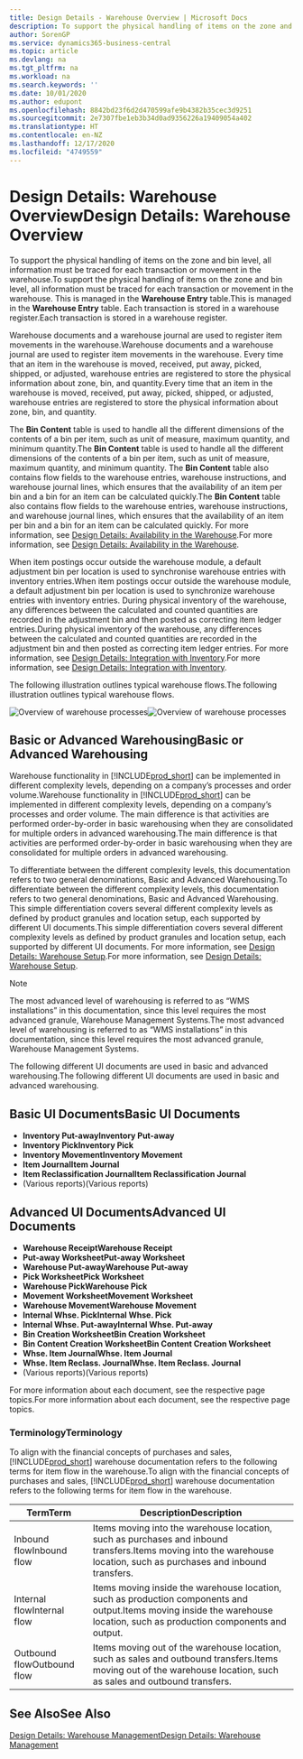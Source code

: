 ```yaml
---
title: Design Details - Warehouse Overview | Microsoft Docs
description: To support the physical handling of items on the zone and bin level, all information must be traced for each transaction or movement in the warehouse. This is managed in the **Warehouse Entry** table. Each transaction is stored in a warehouse register.
author: SorenGP
ms.service: dynamics365-business-central
ms.topic: article
ms.devlang: na
ms.tgt_pltfrm: na
ms.workload: na
ms.search.keywords: ''
ms.date: 10/01/2020
ms.author: edupont
ms.openlocfilehash: 8842bd23f6d2d470599afe9b4382b35cec3d9251
ms.sourcegitcommit: 2e7307fbe1eb3b34d0ad9356226a19409054a402
ms.translationtype: HT
ms.contentlocale: en-NZ
ms.lasthandoff: 12/17/2020
ms.locfileid: "4749559"
---
```

# <a name="design-details-warehouse-overview"></a><span data-ttu-id="2f3f9-105">Design Details: Warehouse Overview</span><span class="sxs-lookup"><span data-stu-id="2f3f9-105">Design Details: Warehouse Overview</span></span>
<span data-ttu-id="2f3f9-106">To support the physical handling of items on the zone and bin level, all information must be traced for each transaction or movement in the warehouse.</span><span class="sxs-lookup"><span data-stu-id="2f3f9-106">To support the physical handling of items on the zone and bin level, all information must be traced for each transaction or movement in the warehouse.</span></span> <span data-ttu-id="2f3f9-107">This is managed in the **Warehouse Entry** table.</span><span class="sxs-lookup"><span data-stu-id="2f3f9-107">This is managed in the **Warehouse Entry** table.</span></span> <span data-ttu-id="2f3f9-108">Each transaction is stored in a warehouse register.</span><span class="sxs-lookup"><span data-stu-id="2f3f9-108">Each transaction is stored in a warehouse register.</span></span>  

<span data-ttu-id="2f3f9-109">Warehouse documents and a warehouse journal are used to register item movements in the warehouse.</span><span class="sxs-lookup"><span data-stu-id="2f3f9-109">Warehouse documents and a warehouse journal are used to register item movements in the warehouse.</span></span> <span data-ttu-id="2f3f9-110">Every time that an item in the warehouse is moved, received, put away, picked, shipped, or adjusted, warehouse entries are registered to store the physical information about zone, bin, and quantity.</span><span class="sxs-lookup"><span data-stu-id="2f3f9-110">Every time that an item in the warehouse is moved, received, put away, picked, shipped, or adjusted, warehouse entries are registered to store the physical information about zone, bin, and quantity.</span></span>

<span data-ttu-id="2f3f9-111">The **Bin Content** table is used to handle all the different dimensions of the contents of a bin per item, such as unit of measure, maximum quantity, and minimum quantity.</span><span class="sxs-lookup"><span data-stu-id="2f3f9-111">The **Bin Content** table is used to handle all the different dimensions of the contents of a bin per item, such as unit of measure, maximum quantity, and minimum quantity.</span></span> <span data-ttu-id="2f3f9-112">The **Bin Content** table also contains flow fields to the warehouse entries, warehouse instructions, and warehouse journal lines, which ensures that the availability of an item per bin and a bin for an item can be calculated quickly.</span><span class="sxs-lookup"><span data-stu-id="2f3f9-112">The **Bin Content** table also contains flow fields to the warehouse entries, warehouse instructions, and warehouse journal lines, which ensures that the availability of an item per bin and a bin for an item can be calculated quickly.</span></span> <span data-ttu-id="2f3f9-113">For more information, see [Design Details: Availability in the Warehouse](design-details-availability-in-the-warehouse.md).</span><span class="sxs-lookup"><span data-stu-id="2f3f9-113">For more information, see [Design Details: Availability in the Warehouse](design-details-availability-in-the-warehouse.md).</span></span>  

<span data-ttu-id="2f3f9-114">When item postings occur outside the warehouse module, a default adjustment bin per location is used to synchronise warehouse entries with inventory entries.</span><span class="sxs-lookup"><span data-stu-id="2f3f9-114">When item postings occur outside the warehouse module, a default adjustment bin per location is used to synchronize warehouse entries with inventory entries.</span></span> <span data-ttu-id="2f3f9-115">During physical inventory of the warehouse, any differences between the calculated and counted quantities are recorded in the adjustment bin and then posted as correcting item ledger entries.</span><span class="sxs-lookup"><span data-stu-id="2f3f9-115">During physical inventory of the warehouse, any differences between the calculated and counted quantities are recorded in the adjustment bin and then posted as correcting item ledger entries.</span></span> <span data-ttu-id="2f3f9-116">For more information, see [Design Details: Integration with Inventory](design-details-integration-with-inventory.md).</span><span class="sxs-lookup"><span data-stu-id="2f3f9-116">For more information, see [Design Details: Integration with Inventory](design-details-integration-with-inventory.md).</span></span>  

<span data-ttu-id="2f3f9-117">The following illustration outlines typical warehouse flows.</span><span class="sxs-lookup"><span data-stu-id="2f3f9-117">The following illustration outlines typical warehouse flows.</span></span>  

<span data-ttu-id="2f3f9-118">![Overview of warehouse processes](media/design_details_warehouse_management_overview.png "Overview of warehouse processes")</span><span class="sxs-lookup"><span data-stu-id="2f3f9-118">![Overview of warehouse processes](media/design_details_warehouse_management_overview.png "Overview of warehouse processes")</span></span>  

## <a name="basic-or-advanced-warehousing"></a><span data-ttu-id="2f3f9-119">Basic or Advanced Warehousing</span><span class="sxs-lookup"><span data-stu-id="2f3f9-119">Basic or Advanced Warehousing</span></span>  
<span data-ttu-id="2f3f9-120">Warehouse functionality in [!INCLUDE[prod_short](includes/prod_short.md)] can be implemented in different complexity levels, depending on a company’s processes and order volume.</span><span class="sxs-lookup"><span data-stu-id="2f3f9-120">Warehouse functionality in [!INCLUDE[prod_short](includes/prod_short.md)] can be implemented in different complexity levels, depending on a company’s processes and order volume.</span></span> <span data-ttu-id="2f3f9-121">The main difference is that activities are performed order-by-order in basic warehousing when they are consolidated for multiple orders in advanced warehousing.</span><span class="sxs-lookup"><span data-stu-id="2f3f9-121">The main difference is that activities are performed order-by-order in basic warehousing when they are consolidated for multiple orders in advanced warehousing.</span></span>  

 <span data-ttu-id="2f3f9-122">To differentiate between the different complexity levels, this documentation refers to two general denominations, Basic and Advanced Warehousing.</span><span class="sxs-lookup"><span data-stu-id="2f3f9-122">To differentiate between the different complexity levels, this documentation refers to two general denominations, Basic and Advanced Warehousing.</span></span> <span data-ttu-id="2f3f9-123">This simple differentiation covers several different complexity levels as defined by product granules and location setup, each supported by different UI documents.</span><span class="sxs-lookup"><span data-stu-id="2f3f9-123">This simple differentiation covers several different complexity levels as defined by product granules and location setup, each supported by different UI documents.</span></span> <span data-ttu-id="2f3f9-124">For more information, see [Design Details: Warehouse Setup](design-details-warehouse-setup.md).</span><span class="sxs-lookup"><span data-stu-id="2f3f9-124">For more information, see [Design Details: Warehouse Setup](design-details-warehouse-setup.md).</span></span>  

> [!NOTE]  
>  <span data-ttu-id="2f3f9-125">The most advanced level of warehousing is referred to as “WMS installations” in this documentation, since this level requires the most advanced granule, Warehouse Management Systems.</span><span class="sxs-lookup"><span data-stu-id="2f3f9-125">The most advanced level of warehousing is referred to as “WMS installations” in this documentation, since this level requires the most advanced granule, Warehouse Management Systems.</span></span>  

 <span data-ttu-id="2f3f9-126">The following different UI documents are used in basic and advanced warehousing.</span><span class="sxs-lookup"><span data-stu-id="2f3f9-126">The following different UI documents are used in basic and advanced warehousing.</span></span>  

## <a name="basic-ui-documents"></a><span data-ttu-id="2f3f9-127">Basic UI Documents</span><span class="sxs-lookup"><span data-stu-id="2f3f9-127">Basic UI Documents</span></span>  

-   <span data-ttu-id="2f3f9-128">**Inventory Put-away**</span><span class="sxs-lookup"><span data-stu-id="2f3f9-128">**Inventory Put-away**</span></span>  
-   <span data-ttu-id="2f3f9-129">**Inventory Pick**</span><span class="sxs-lookup"><span data-stu-id="2f3f9-129">**Inventory Pick**</span></span>  
-   <span data-ttu-id="2f3f9-130">**Inventory Movement**</span><span class="sxs-lookup"><span data-stu-id="2f3f9-130">**Inventory Movement**</span></span>  
-   <span data-ttu-id="2f3f9-131">**Item Journal**</span><span class="sxs-lookup"><span data-stu-id="2f3f9-131">**Item Journal**</span></span>  
-   <span data-ttu-id="2f3f9-132">**Item Reclassification Journal**</span><span class="sxs-lookup"><span data-stu-id="2f3f9-132">**Item Reclassification Journal**</span></span>  
-   <span data-ttu-id="2f3f9-133">(Various reports)</span><span class="sxs-lookup"><span data-stu-id="2f3f9-133">(Various reports)</span></span>  

## <a name="advanced-ui-documents"></a><span data-ttu-id="2f3f9-134">Advanced UI Documents</span><span class="sxs-lookup"><span data-stu-id="2f3f9-134">Advanced UI Documents</span></span>  

-   <span data-ttu-id="2f3f9-135">**Warehouse Receipt**</span><span class="sxs-lookup"><span data-stu-id="2f3f9-135">**Warehouse Receipt**</span></span>  
-   <span data-ttu-id="2f3f9-136">**Put-away Worksheet**</span><span class="sxs-lookup"><span data-stu-id="2f3f9-136">**Put-away Worksheet**</span></span>  
-   <span data-ttu-id="2f3f9-137">**Warehouse Put-away**</span><span class="sxs-lookup"><span data-stu-id="2f3f9-137">**Warehouse Put-away**</span></span>  
-   <span data-ttu-id="2f3f9-138">**Pick Worksheet**</span><span class="sxs-lookup"><span data-stu-id="2f3f9-138">**Pick Worksheet**</span></span>  
-   <span data-ttu-id="2f3f9-139">**Warehouse Pick**</span><span class="sxs-lookup"><span data-stu-id="2f3f9-139">**Warehouse Pick**</span></span>  
-   <span data-ttu-id="2f3f9-140">**Movement Worksheet**</span><span class="sxs-lookup"><span data-stu-id="2f3f9-140">**Movement Worksheet**</span></span>  
-   <span data-ttu-id="2f3f9-141">**Warehouse Movement**</span><span class="sxs-lookup"><span data-stu-id="2f3f9-141">**Warehouse Movement**</span></span>  
-   <span data-ttu-id="2f3f9-142">**Internal Whse. Pick**</span><span class="sxs-lookup"><span data-stu-id="2f3f9-142">**Internal Whse. Pick**</span></span>  
-   <span data-ttu-id="2f3f9-143">**Internal Whse. Put-away**</span><span class="sxs-lookup"><span data-stu-id="2f3f9-143">**Internal Whse. Put-away**</span></span>  
-   <span data-ttu-id="2f3f9-144">**Bin Creation Worksheet**</span><span class="sxs-lookup"><span data-stu-id="2f3f9-144">**Bin Creation Worksheet**</span></span>  
-   <span data-ttu-id="2f3f9-145">**Bin Content Creation Worksheet**</span><span class="sxs-lookup"><span data-stu-id="2f3f9-145">**Bin Content Creation Worksheet**</span></span>  
-   <span data-ttu-id="2f3f9-146">**Whse. Item Journal**</span><span class="sxs-lookup"><span data-stu-id="2f3f9-146">**Whse. Item Journal**</span></span>  
-   <span data-ttu-id="2f3f9-147">**Whse. Item Reclass. Journal**</span><span class="sxs-lookup"><span data-stu-id="2f3f9-147">**Whse. Item Reclass. Journal**</span></span>  
-   <span data-ttu-id="2f3f9-148">(Various reports)</span><span class="sxs-lookup"><span data-stu-id="2f3f9-148">(Various reports)</span></span>  

<span data-ttu-id="2f3f9-149">For more information about each document, see the respective page topics.</span><span class="sxs-lookup"><span data-stu-id="2f3f9-149">For more information about each document, see the respective page topics.</span></span>  

### <a name="terminology"></a><span data-ttu-id="2f3f9-150">Terminology</span><span class="sxs-lookup"><span data-stu-id="2f3f9-150">Terminology</span></span>  
<span data-ttu-id="2f3f9-151">To align with the financial concepts of purchases and sales, [!INCLUDE[prod_short](includes/prod_short.md)] warehouse documentation refers to the following terms for item flow in the warehouse.</span><span class="sxs-lookup"><span data-stu-id="2f3f9-151">To align with the financial concepts of purchases and sales, [!INCLUDE[prod_short](includes/prod_short.md)] warehouse documentation refers to the following terms for item flow in the warehouse.</span></span>  

|<span data-ttu-id="2f3f9-152">Term</span><span class="sxs-lookup"><span data-stu-id="2f3f9-152">Term</span></span>|<span data-ttu-id="2f3f9-153">Description</span><span class="sxs-lookup"><span data-stu-id="2f3f9-153">Description</span></span>|  
|----------|---------------------------------------|  
|<span data-ttu-id="2f3f9-154">Inbound flow</span><span class="sxs-lookup"><span data-stu-id="2f3f9-154">Inbound flow</span></span>|<span data-ttu-id="2f3f9-155">Items moving into the warehouse location, such as purchases and inbound transfers.</span><span class="sxs-lookup"><span data-stu-id="2f3f9-155">Items moving into the warehouse location, such as purchases and inbound transfers.</span></span>|  
|<span data-ttu-id="2f3f9-156">Internal flow</span><span class="sxs-lookup"><span data-stu-id="2f3f9-156">Internal flow</span></span>|<span data-ttu-id="2f3f9-157">Items moving inside the warehouse location, such as production components and output.</span><span class="sxs-lookup"><span data-stu-id="2f3f9-157">Items moving inside the warehouse location, such as production components and output.</span></span>|  
|<span data-ttu-id="2f3f9-158">Outbound flow</span><span class="sxs-lookup"><span data-stu-id="2f3f9-158">Outbound flow</span></span>|<span data-ttu-id="2f3f9-159">Items moving out of the warehouse location, such as sales and outbound transfers.</span><span class="sxs-lookup"><span data-stu-id="2f3f9-159">Items moving out of the warehouse location, such as sales and outbound transfers.</span></span>|  

## <a name="see-also"></a><span data-ttu-id="2f3f9-160">See Also</span><span class="sxs-lookup"><span data-stu-id="2f3f9-160">See Also</span></span>  
 [<span data-ttu-id="2f3f9-161">Design Details: Warehouse Management</span><span class="sxs-lookup"><span data-stu-id="2f3f9-161">Design Details: Warehouse Management</span></span>](design-details-warehouse-management.md)
